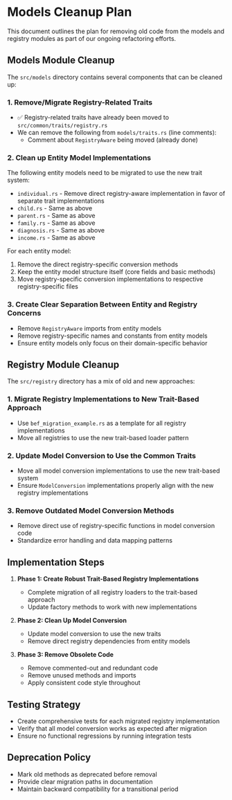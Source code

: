 # Models Cleanup Plan

This document outlines the plan for removing old code from the models and registry modules as part of our ongoing refactoring efforts.

## Models Module Cleanup

The `src/models` directory contains several components that can be cleaned up:

### 1. Remove/Migrate Registry-Related Traits

- ✅ Registry-related traits have already been moved to `src/common/traits/registry.rs`
- We can remove the following from `models/traits.rs` (line comments):
  - Comment about `RegistryAware` being moved (already done)

### 2. Clean up Entity Model Implementations

The following entity models need to be migrated to use the new trait system:

- `individual.rs` - Remove direct registry-aware implementation in favor of separate trait implementations
- `child.rs` - Same as above
- `parent.rs` - Same as above
- `family.rs` - Same as above
- `diagnosis.rs` - Same as above
- `income.rs` - Same as above

For each entity model:
1. Remove the direct registry-specific conversion methods
2. Keep the entity model structure itself (core fields and basic methods)
3. Move registry-specific conversion implementations to respective registry-specific files

### 3. Create Clear Separation Between Entity and Registry Concerns

- Remove `RegistryAware` imports from entity models
- Remove registry-specific names and constants from entity models
- Ensure entity models only focus on their domain-specific behavior

## Registry Module Cleanup

The `src/registry` directory has a mix of old and new approaches:

### 1. Migrate Registry Implementations to New Trait-Based Approach

- Use `bef_migration_example.rs` as a template for all registry implementations
- Move all registries to use the new trait-based loader pattern

### 2. Update Model Conversion to Use the Common Traits

- Move all model conversion implementations to use the new trait-based system
- Ensure `ModelConversion` implementations properly align with the new registry implementations

### 3. Remove Outdated Model Conversion Methods

- Remove direct use of registry-specific functions in model conversion code
- Standardize error handling and data mapping patterns

## Implementation Steps

1. **Phase 1: Create Robust Trait-Based Registry Implementations**
   - Complete migration of all registry loaders to the trait-based approach
   - Update factory methods to work with new implementations

2. **Phase 2: Clean Up Model Conversion**
   - Update model conversion to use the new traits
   - Remove direct registry dependencies from entity models

3. **Phase 3: Remove Obsolete Code**
   - Remove commented-out and redundant code
   - Remove unused methods and imports
   - Apply consistent code style throughout

## Testing Strategy

- Create comprehensive tests for each migrated registry implementation
- Verify that all model conversion works as expected after migration
- Ensure no functional regressions by running integration tests

## Deprecation Policy

- Mark old methods as deprecated before removal
- Provide clear migration paths in documentation
- Maintain backward compatibility for a transitional period